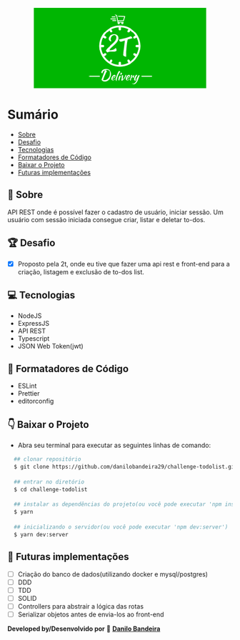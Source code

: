 <p align="center">
  <img src="./2tdelivery.png" alt="2t logo"/>
</p>

# Sumário
- [Sobre](#-Sobre)
- [Desafio](#-Desafio)
- [Tecnologias](#-Tecnologias)
- [Formatadores de Código](#-Formatadores-de-Código)
- [Baixar o Projeto](#-Baixar-o-Projeto)
- [Futuras implementações](#-Futuras-implementações)


## 📝 Sobre
API REST onde é possível fazer o cadastro de usuário, iniciar sessão. Um usuário com sessão iniciada consegue criar, listar e deletar to-dos.

## 🏆 Desafio
- [x] Proposto pela 2t, onde eu tive que fazer uma api rest e front-end para a criação, listagem e exclusão de to-dos list.

## 💻 Tecnologias
- NodeJS
- ExpressJS
- API REST
- Typescript
- JSON Web Token(jwt)

## 💅 Formatadores de Código
- ESLint
- Prettier
- editorconfig

## 👇 Baixar o Projeto
- Abra seu terminal para executar as seguintes linhas de comando:
```bash
  ## clonar repositório
  $ git clone https://github.com/danilobandeira29/challenge-todolist.gitt

  ## entrar no diretório
  $ cd challenge-todolist

  ## instalar as dependências do projeto(ou você pode executar 'npm install')
  $ yarn

  ## inicializando o servidor(ou você pode executar 'npm dev:server')
  $ yarn dev:server
```

## 🔮 Futuras implementações
- [ ] Criação do banco de dados(utilizando docker e mysql/postgres)
- [ ] DDD
- [ ] TDD
- [ ] SOLID
- [ ] Controllers para abstrair a lógica das rotas
- [ ] Serializar objetos antes de envia-los ao front-end

**Developed by/Desenvolvido por** 👻 <a href="https://www.linkedin.com/in/danilo-bandeira-4411851a4/">**Danilo Bandeira**</a>
